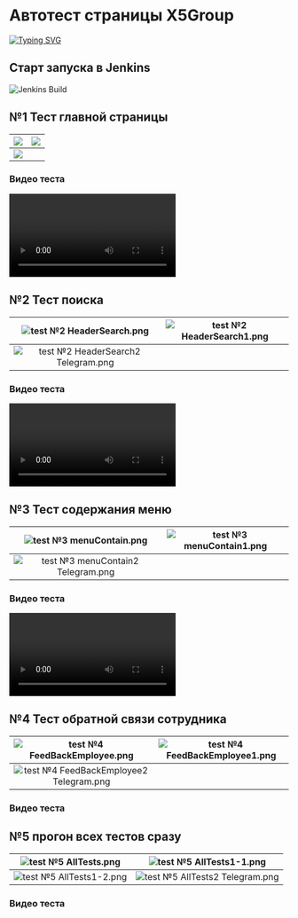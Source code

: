 #   Автотест страницы X5Group 

[![Typing SVG](https://readme-typing-svg.herokuapp.com?color=%2336BCF7&lines=Автотест+страницы+X5Group)](https://www.x5.ru/ru/)

<h2>  Старт запуска в Jenkins </h2>

<img title="Jenkins Build" src="https://github.com/Taygib/X5Group_Test/blob/FiveTests/materials/screens/Jenkins%20Start.png?raw=true">


<h2> №1 Тест главной страницы </h2>

| <img src="materials/screens/test%20%E2%84%961%20MainPage.png?raw=true"> | <img src="materials/screens/test%20%E2%84%961%20MainPage1.png?raw=true"> |
|:-----------------------------------------------------------------------------------------------------------------------------:|:------------------------------------------------------------------------:|
|  <img src="materials/screens/test%20%E2%84%961%20MainPage2%20Telegram.png?raw=true">|                                                                          | 

### Видео теста 
<video src="https://user-images.githubusercontent.com/105595414/225107084-5e28cb85-46b2-4166-a95b-b73f16108ce7.mp4"></video>


<h2> №2 Тест поиска </h2>

|![test №2 HeaderSearch.png](materials%2Fscreens%2Ftest%20%E2%84%962%20HeaderSearch.png)|![test №2 HeaderSearch1.png](materials%2Fscreens%2Ftest%20%E2%84%962%20HeaderSearch1.png)|
|:---:|:---:|
|![test №2 HeaderSearch2 Telegram.png](materials%2Fscreens%2Ftest%20%E2%84%962%20HeaderSearch2%20Telegram.png)||

### Видео теста

<video src="https://user-images.githubusercontent.com/105595414/225115497-60e318ce-768a-444b-826a-a6d5e9131ca1.mp4"></video>


<h2> №3 Тест содержания меню </h2>

| ![test №3 menuContain.png](materials%2Fscreens%2Ftest%20%E2%84%963%20menuContain.png)  | ![test №3 menuContain1.png](materials%2Fscreens%2Ftest%20%E2%84%963%20menuContain1.png) |
|:-----------------------------------------------------------------------------------------------------------:|:--------:|
| ![test №3 menuContain2 Telegram.png](materials%2Fscreens%2Ftest%20%E2%84%963%20menuContain2%20Telegram.png) |    |

### Видео теста

<video src="https://user-images.githubusercontent.com/105595414/225117313-c7a4cd03-4778-4437-a4c0-3cb6495ffd8d.mp4"></video>

<h2> №4 Тест обратной связи сотрудника </h2>

|![test №4 FeedBackEmployee.png](materials%2Fscreens%2Ftest%20%E2%84%964%20FeedBackEmployee.png)|![test №4 FeedBackEmployee1.png](materials%2Fscreens%2Ftest%20%E2%84%964%20FeedBackEmployee1.png)|
|:---:|:---:|
|![test №4 FeedBackEmployee2 Telegram.png](materials%2Fscreens%2Ftest%20%E2%84%964%20FeedBackEmployee2%20Telegram.png)||

### Видео теста



<h2> №5 прогон всех тестов сразу </h2>

|![test №5 AllTests.png](materials%2Fscreens%2Ftest%20%E2%84%965%20AllTests.png)|![test №5 AllTests1-1.png](materials%2Fscreens%2Ftest%20%E2%84%965%20AllTests1-1.png)|
|:---:|:---:|
|![test №5 AllTests1-2.png](materials%2Fscreens%2Ftest%20%E2%84%965%20AllTests1-2.png)|![test №5 AllTests2 Telegram.png](materials%2Fscreens%2Ftest%20%E2%84%965%20AllTests2%20Telegram.png)|

### Видео теста

